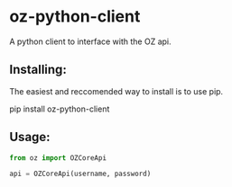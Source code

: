 # oz-python-client
A python client to interface with the OZ api.

## Installing:
The easiest and reccomended way to install is to use pip.

  pip install oz-python-client


## Usage:

```python
from oz import OZCoreApi

api = OZCoreApi(username, password)

```
